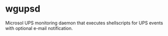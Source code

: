 wgupsd
======

Microsol UPS monitoring daemon that executes shellscripts for UPS events with optional e-mail notification.
